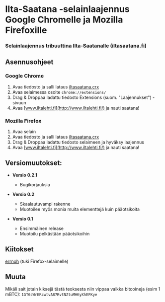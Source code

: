 # Ilta-Saatana -selainlaajennus Google Chromelle ja Mozilla Firefoxille

### Selainlaajennus tribuuttina Ilta-Saatanalle (iltasaatana.fi)

## Asennusohjeet
### Google Chrome
1. Avaa tiedosto ja salli lataus [iltasaatana.crx](http://bit.ly/12XEGLe)
2. Avaa selaimessa osoite `chrome://extensions/`
3. Drag & Droppaa ladattu tiedosto Extensions (suom. "Laajennukset") -sivuun
4. Avaa [www.iltalehti.fi](http://www.iltalehti.fi/) ja nauti saatana!

### Mozilla Firefox
1. Avaa selain
2. Avaa tiedosto ja salli lataus [iltasaatana.crx](http://bit.ly/17M2Xun)
3. Drag & Droppaa ladattu tiedosto selaimeen ja hyväksy laajennus
4. Avaa [www.iltalehti.fi](http://www.iltalehti.fi/) ja nauti saatana!

## Versiomuutokset:
- **Versio 0.2.1**
    - Bugikorjauksia

- **Versio 0.2**
    - Skaalautuvampi rakenne
    - Muotoilee myös monia muita elementtejä kuin pääotsikoita

- **Versio 0.1**
    - Ensimmäinen release
    - Muotoilu pelkästään pääotsikoihin 

## Kiitokset
[errnoh](https://github.com/errnoh/iltasaatana) (tuki Firefox-selaimelle)

## Muuta
Mikäli sait jotain kiksejä tästä teoksesta niin vippaa vaikka bitcoineja (esim 1 mBTC): 
`1GT6cWrKRcwtvA87RvtNZtuMHKyXhEFKye`
